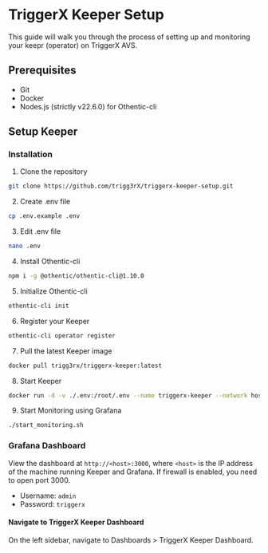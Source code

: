 # TriggerX Keeper Setup
This guide will walk you through the process of setting up and monitoring your keepr (operator) on TriggerX AVS.

## Prerequisites
- Git
- Docker
- Nodes.js (strictly v22.6.0) for Othentic-cli

## Setup Keeper

### Installation
1. Clone the repository
```bash
git clone https://github.com/trigg3rX/triggerx-keeper-setup.git
```
2. Create .env file
```bash
cp .env.example .env
```
3. Edit .env file
```bash
nano .env
```
4. Install Othentic-cli
```bash
npm i -g @othentic/othentic-cli@1.10.0
```
5. Initialize Othentic-cli
```bash
othentic-cli init
```
6. Register your Keeper
```bash
othentic-cli operator register
```
7. Pull the latest Keeper image
```bash
docker pull trigg3rx/triggerx-keeper:latest
```
8. Start Keeper
```bash
docker run -d -v ./.env:/root/.env --name triggerx-keeper --network host trigg3rx/triggerx-keeper:latest
```
9. Start Monitoring using Grafana
```bash
./start_monitoring.sh
```

### Grafana Dashboard

View the dashboard at `http://<host>:3000`, where `<host>` is the IP address of the machine running Keeper and Grafana. If firewall is enabled, you need to open port 3000.

- Username: `admin`
- Password: `triggerx`

#### Navigate to TriggerX Keeper Dashboard

On the left sidebar, navigate to Dashboards > TriggerX Keeper Dashboard.

